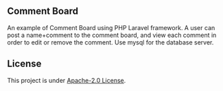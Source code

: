 ## Comment Board

An example of Comment Board using PHP Laravel framework. A user can post a name+comment to the comment board, and view each comment in order to edit or remove the comment. Use mysql for the database server.

## License

This project is under [Apache-2.0 License](https://github.com/Saranomy/LaravelCommentBoard/blob/main/LICENSE).
